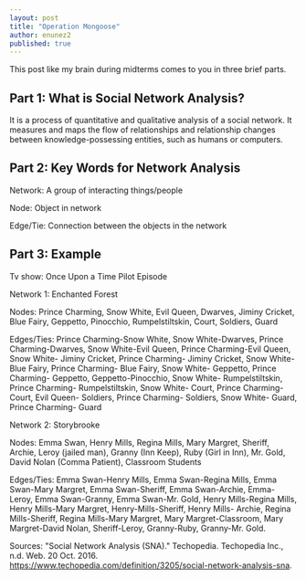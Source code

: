 ```yaml
---
layout: post
title: "Operation Mongoose"
author: enunez2
published: true
---
```


This post like my brain during midterms comes to you in three brief parts.

## Part 1: What is Social Network Analysis?

It is a process of quantitative and qualitative analysis of a social network. It measures and maps the flow of relationships and relationship changes between knowledge-possessing entities, such as humans or computers.

## Part 2: Key Words for Network Analysis 

Network: A group of interacting things/people

Node: Object in network

Edge/Tie: Connection between the objects in the network

## Part 3: Example

Tv show: Once Upon a Time Pilot Episode

Network 1: Enchanted Forest 

Nodes: Prince Charming, Snow White, Evil Queen, Dwarves, Jiminy Cricket, Blue Fairy, Geppetto, Pinocchio, Rumpelstiltskin, Court, Soldiers, Guard

Edges/Ties: Prince Charming-Snow White, Snow White-Dwarves, Prince Charming-Dwarves, Snow White-Evil Queen, Prince Charming-Evil Queen, Snow White- Jiminy Cricket, Prince Charming- Jiminy Cricket, Snow White- Blue Fairy, Prince Charming- Blue Fairy, Snow White- Geppetto, Prince Charming- Geppetto, Geppetto-Pinocchio, Snow White- Rumpelstiltskin, Prince Charming- Rumpelstiltskin, Snow White- Court, Prince Charming- Court, Evil Queen- Soldiers, Prince Charming- Soldiers, Snow White- Guard, Prince Charming- Guard

Network 2: Storybrooke

Nodes: Emma Swan, Henry Mills, Regina Mills, Mary Margret, Sheriff, Archie, Leroy (jailed man), Granny (Inn Keep), Ruby (Girl in Inn), Mr. Gold, David Nolan (Comma Patient), Classroom Students

Edges/Ties: Emma Swan-Henry Mills, Emma Swan-Regina Mills, Emma Swan-Mary Margret, Emma Swan-Sheriff, Emma Swan-Archie, Emma-Leroy, Emma Swan-Granny, Emma Swan-Mr. Gold, Henry Mills-Regina Mills, Henry Mills-Mary Margret, Henry-Mills-Sheriff, Henry Mills- Archie, Regina Mills-Sheriff, Regina Mills-Mary Margret, Mary Margret-Classroom, Mary Margret-David Nolan, Sheriff-Leroy, Granny-Ruby, Granny-Mr. Gold. 




Sources:
"Social Network Analysis (SNA)." Techopedia. Techopedia Inc., n.d. Web. 20 Oct. 2016. <https://www.techopedia.com/definition/3205/social-network-analysis-sna>.
